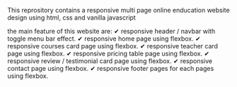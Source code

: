 This reprository contains a responsive multi page online enducation website design using html, css and vanilla javascript

the main feature of this website are:
✔ responsive header / navbar with toggle menu bar effect.
✔ responsive home page using flexbox.
✔ responsive courses card page using flexbox.
✔ responsive teacher card page using flexbox.
✔ responsive pricing table page using flexbox.
✔ responsive review / testimonial card page using flexbox.
✔ responsive contact page using flexbox.
✔ responsive footer pages for each pages using flexbox.